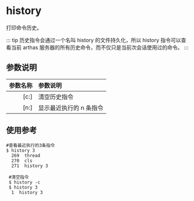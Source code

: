 # history

打印命令历史。

::: tip
历史指令会通过一个名叫 history 的文件持久化，所以 history 指令可以查看当前 arthas 服务器的所有历史命令，而不仅只是当前次会话使用过的命令。
:::

## 参数说明

| 参数名称 | 参数说明                |
| -------: | :---------------------- |
|     [c:] | 清空历史指令            |
|     [n:] | 显示最近执行的 n 条指令 |

## 使用参考

```
#查看最近执行的3条指令
$ history 3
  269  thread
  270  cls
  271  history 3
```

```
 #清空指令
 $ history -c
 $ history 3
  1  history 3
```
